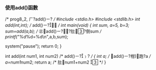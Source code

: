 ### 使用add()函數

/* prog8_2, ㄏ?add()ㄧ? */
#include <stdio.h>
#include <stdlib.h>
int add(int,int);    		/* add()ㄧ? */ 
int main(void)
{
   int sum, a=5, b=3;
   sum=add(a,b);			/* ㊣add()ㄧ??肚?倒sum */
   printf("%d*%d=%d\n",a,b,sum); 

   system("pause");
   return 0;
}

int add(int num1, int num2) 	/* add()ㄧ?﹚? */
{
   int a; 					/* add()ㄧ?柑跑?a */
   a=num1*num2;
   return a; 				/* 肚num1+num2  */
}

